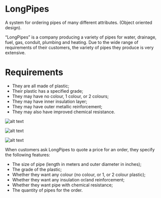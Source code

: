 # LongPipes

A system for ordering pipes of many different attributes. (Object oriented design).

“LongPipes” is a company producing a variety of pipes for water, drainage, fuel, gas, conduit, plumbing and heating.
Due to the wide range of requirements of their customers, the variety of pipes they produce is very extensive.

# Requirements

* They are all made of plastic;
*	Their plastic has a specified grade;
*	They may have no colour, 1 colour, or 2 colours;
*	They may have inner insulation layer;
*	They may have outer metallic reinforcement;
*	They may also have improved chemical resistance.

![alt text](http://i67.tinypic.com/seq33p.png)

![alt text](http://i63.tinypic.com/2nlu1rc.png)

![alt text](http://i66.tinypic.com/2vijjlw.png)

When customers ask LongPipes to quote a price for an order, they specify the following features:

*	The size of pipe (length in meters and outer diameter in inches);
*	The grade of the plastic;
*	Whether they want any colour (no colour, or 1, or 2 colour plastic);
*	Whether they want any insulation or/and reinforcement;
*	Whether they want pipe with chemical resistance;
*	The quantity of pipes for the order.
